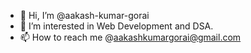 - 👋 Hi, I’m @aakash-kumar-gorai
- 👀 I’m interested in Web Development and DSA.
- 📫 How to reach me @aakashkumargorai@gmail.com

<!---
aakash-kumar-gorai/aakash-kumar-gorai is a ✨ special ✨ repository because its `README.md` (this file) appears on your GitHub profile.
You can click the Preview link to take a look at your changes.
--->
